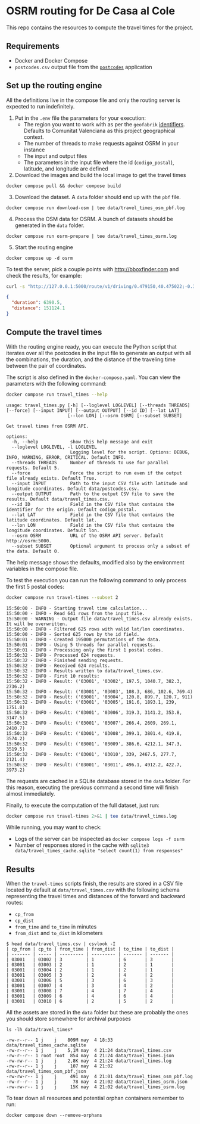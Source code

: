 # OSRM routing for De Casa al Cole

This repo contains the resources to compute the travel times for the project.

## Requirements

* Docker and Docker Compose
* `postcodes.csv` output file from the [`postcodes`](../postcodes/) application

## Set up the routing engine

All the definitions live in the compose file and only the routing server is expected to run indefinitely.

1. Put in the `.env` file the parameters for your execution:
   * The region you want to work with as per the `geofabrik` [identifiers](https://download.geofabrik.de/europe/spain.html). Defaults to Comunitat Valenciana as this project geographical context.
   * The number of threads to make requests against OSRM in your instance
   * The input and output files
   * The parameters in the input file where the id (`codigo_postal`), latitude, and longitude are defined
2. Download the images and build the local image to get the travel times
```
docker compose pull && docker compose build
```

3. Download the dataset. A `data` folder should end up with the `pbf` file.

```
docker compose run download-osm | tee data/travel_times_osm_pbf.log
```

4. Process the OSM data for OSRM. A bunch of datasets should be generated in the `data` folder.

```
docker compose run osrm-prepare | tee data/travel_times_osrm.log
```

5. Start the routing engine

```
docker compose up -d osrm
```

To test the server, pick a couple points with <http://bboxfinder.com> and check the results, for example:

```bash
curl -s "http://127.0.0.1:5000/route/v1/driving/0.479150,40.475022;-0.373020,39.468867" | jq '.routes[] | { duration:.duration, distance:.distance }'
```
```json
{
  "duration": 6390.5,
  "distance": 151124.1
}
```

## Compute the travel times

With the routing engine ready, you can execute the Python script that iterates over all the postcodes in the input file to generate an output with all the combinations, the duration, and the distance of the traveling time between the pair of coordinates.

The script is also defined in the `docker-compose.yaml`. You can view the parameters with the following command:

```bash
docker compose run travel_times --help
```
```text
usage: travel_times.py [-h] [--loglevel LOGLEVEL] [--threads THREADS] [--force] [--input INPUT] [--output OUTPUT] [--id ID] [--lat LAT]
                       [--lon LON] [--osrm OSRM] [--subset SUBSET]

Get travel times from OSRM API.

options:
  -h, --help            show this help message and exit
  --loglevel LOGLEVEL, -l LOGLEVEL
                        Logging level for the script. Options: DEBUG, INFO, WARNING, ERROR, CRITICAL. Default INFO.
  --threads THREADS     Number of threads to use for parallel requests. Default 5.
  --force               Force the script to run even if the output file already exists. Default True.
  --input INPUT         Path to the input CSV file with latitude and longitude coordinates. Default data/postcodes.csv.
  --output OUTPUT       Path to the output CSV file to save the results. Default data/travel_times.csv.
  --id ID               Field in the CSV file that contains the identifier for the origin. Default codigo_postal.
  --lat LAT             Field in the CSV file that contains the latitude coordinates. Default lat.
  --lon LON             Field in the CSV file that contains the longitude coordinates. Default lon.
  --osrm OSRM           URL of the OSRM API server. Default http://osrm:5000.
  --subset SUBSET       Optional argument to process only a subset of the data. Default 0.
```

The help message shows the defaults, modified also by the environment variables in the compose file.

To test the execution you can run the following command to only process the first 5 postal codes:

```bash
docker compose run travel-times --subset 2
```
```text
15:50:00 - INFO - Starting travel time calculation...
15:50:00 - INFO - Read 641 rows from the input file.
15:50:00 - WARNING - Output file data/travel_times.csv already exists. It will be overwritten.
15:50:00 - INFO - Filtered 625 rows with valid lat/lon coordinates.
15:50:00 - INFO - Sorted 625 rows by the id field.
15:50:01 - INFO - Created 195000 permutations of the data.
15:50:01 - INFO - Using 5 threads for parallel requests.
15:50:01 - INFO - Processing only the first 1 postal codes.
15:50:32 - INFO - Processed 624 requests.
15:50:32 - INFO - Finished sending requests.
15:50:32 - INFO - Received 624 results.
15:50:32 - INFO - Results written to data/travel_times.csv.
15:50:32 - INFO - First 10 results:
15:50:32 - INFO - Result: ('03001', '03002', 197.5, 1040.7, 382.3, 2736.2)
15:50:32 - INFO - Result: ('03001', '03003', 108.3, 686, 102.6, 769.4)
15:50:32 - INFO - Result: ('03001', '03004', 120.8, 899.7, 120.7, 911)
15:50:32 - INFO - Result: ('03001', '03005', 191.6, 1893.1, 239, 1751.8)
15:50:32 - INFO - Result: ('03001', '03006', 319.3, 3141.2, 353.8, 3147.5)
15:50:32 - INFO - Result: ('03001', '03007', 266.4, 2609, 269.1, 2410.7)
15:50:32 - INFO - Result: ('03001', '03008', 399.1, 3801.4, 419.8, 3574.2)
15:50:32 - INFO - Result: ('03001', '03009', 386.6, 4212.1, 347.3, 3519.5)
15:50:32 - INFO - Result: ('03001', '03010', 339, 2467.5, 277.7, 2121.4)
15:50:32 - INFO - Result: ('03001', '03011', 496.1, 4912.2, 422.7, 3973.2)
```

The requests are cached in a SQLite database stored in the `data` folder. For this reason, executing the previous command a second time will finish almost immediately.

Finally, to execute the computation of the full dataset, just run:

```bash
docker compose run travel-times 2>&1 | tee data/travel_times.log
```

While running, you may want to check:

* Logs of the server can be inspected as `docker compose logs -f osrm`
* Number of responses stored in the cache with `sqlite3 data/travel_times_cache.sqlite "select count(1) from responses"`

## Results

When the `travel-times` scripts finish, the results are stored in a CSV file located by default at `data/travel_times.csv` with the following schema representing the travel times and distances of the forward and backward routes:

* `cp_from`
* `cp_dist`
* `from_time` and `to_time` in minutes
* `from_dist` and `to_dist` in kilometers

```text
$ head data/travel_times.csv | csvlook -I
| cp_from | cp_to | from_time | from_dist | to_time | to_dist |
| ------- | ----- | --------- | --------- | ------- | ------- |
| 03001   | 03002 | 3         | 1         | 6       | 3       |
| 03001   | 03003 | 2         | 1         | 2       | 1       |
| 03001   | 03004 | 2         | 1         | 2       | 1       |
| 03001   | 03005 | 3         | 2         | 4       | 2       |
| 03001   | 03006 | 5         | 3         | 6       | 3       |
| 03001   | 03007 | 4         | 3         | 4       | 2       |
| 03001   | 03008 | 7         | 4         | 7       | 4       |
| 03001   | 03009 | 6         | 4         | 6       | 4       |
| 03001   | 03010 | 6         | 2         | 5       | 2       |
```

All the assets are stored in the `data` folder but these are probably the ones you should store somewhere for archival purposes

```
ls -lh data/travel_times*
```
```text
-rw-r--r-- 1 j    j    809M may  4 18:33 data/travel_times_cache.sqlite
-rw-r--r-- 1 j    j    5,1M may  4 21:24 data/travel_times.csv
-rw-r--r-- 1 root root  854 may  4 21:24 data/travel_times.json
-rw-rw-r-- 1 j    j    2,8K may  4 21:24 data/travel_times.log
-rw-r--r-- 1 j    j     107 may  4 21:02 data/travel_times_osm_pbf.json
-rw-rw-r-- 1 j    j     491 may  4 21:01 data/travel_times_osm_pbf.log
-rw-r--r-- 1 j    j      78 may  4 21:02 data/travel_times_osrm.json
-rw-rw-r-- 1 j    j     15K may  4 21:02 data/travel_times_osrm.log
```

To tear down all resources and potential orphan containers remember to run:

```
docker compose down --remove-orphans
```
